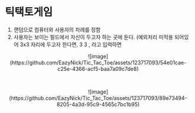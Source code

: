 # 틱택토게임
1. 랜덤으로 컴퓨터와 사용자의 차례를 정함
2. 사용자는 보이는 필드에서 자신이 두고자 하는 곳에 둔다. (예외처리 미적용 되어있어 3x3 자리에 두고자 한다면, 3 3 , 라고 입력하면
<p align="center">
![image](https://github.com/EazyNick/Tic_Tac_Toe/assets/123717093/54e01cae-c25e-4366-acf5-baa7a09c7de8)
  </p>
  <br>
  <p align="center">
![image](https://github.com/EazyNick/Tic_Tac_Toe/assets/123717093/89e73494-8205-4a3d-95c9-4565c7bc1b95)
</p>
